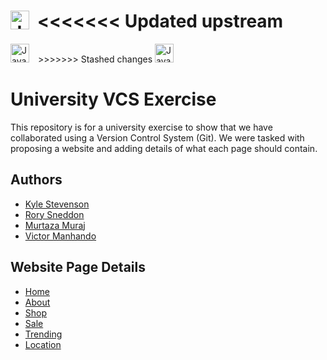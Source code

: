 <<<<<<< Updated upstream
<img align="left" alt="Java" width="30px" style="padding-right:10px;" img src="https://cdn.jsdelivr.net/gh/devicons/devicon/icons/github/github-original.svg">
=======

<img alt="Java" width="30px" style="padding-right:10px;" img src="https://cdn.jsdelivr.net/gh/devicons/devicon/icons/github/github-original.svg">
>>>>>>> Stashed changes

<img alt="Java" width="30px" style="padding-right:10px;" img src="https://cdn.jsdelivr.net/gh/devicons/devicon/icons/markdown/markdown-original.svg">
<br/>

#  

# University VCS Exercise

This repository is for a university exercise to show that we have collaborated using a Version Control System (Git).
We were tasked with proposing a website and adding details of what each page should contain.

## Authors

- [Kyle Stevenson](https://github.com/KyleS1872)
- [Rory Sneddon](https://github.com/rsneddon2211)
- [Murtaza Muraj](https://github.com/muraj2022)
- [Victor Manhando](https://github.com/victormanh)

## Website Page Details

- [Home](Home.md)
- [About](About.md)
- [Shop](SHOP_PAGE.md)
- [Sale](Sale.md)
- [Trending](Trending.md)
- [Location](Location.md)